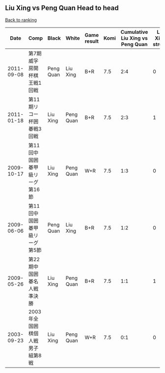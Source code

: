 ## Liu Xing vs Peng Quan Head to head

[Back to ranking](../../index.md)




| **Date** | **Comp** | **Black** | **White** | **Game result** | **Komi** | **Cumulative Liu Xing vs Peng Quan** | **Liu Xing streak** | **Peng Quan streak** | 
| --- | --- | --- | --- | --- | --- | --- | --- | --- |
| 2011-09-08 | 第7期威孚房開杯棋王戦1回戦 | Peng Quan | Liu Xing | B+R | 7.5 | 2:4 | 0 | 1 | 
| 2011-01-18 | 第11期リコー杯囲碁戦3回戦 | Liu Xing | Peng Quan | B+R | 7.5 | 2:3 | 1 | 0 | 
| 2009-10-17 | 第11回中国囲碁甲級リーグ第16節 | Liu Xing | Peng Quan | W+R | 7.5 | 1:3 | 0 | 2 | 
| 2009-06-06 | 第11回中国囲碁甲級リーグ第5節 | Peng Quan | Liu Xing | B+R | 7.5 | 1:2 | 0 | 1 | 
| 2009-05-26 | 第22期中国囲碁名人戦準決勝 | Liu Xing | Peng Quan | B+R | 7.5 | 1:1 | 1 | 0 | 
| 2003-09-23 | 2003年全国囲棋個人戦男子組第8戦 | Liu Xing | Peng Quan | W+R | 7.5 | 0:1 | 0 | 1 |




